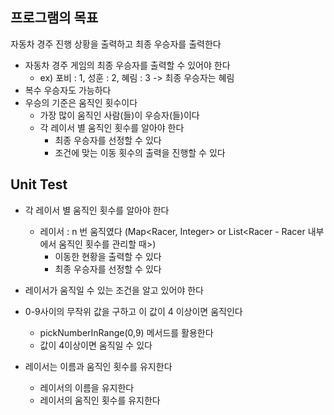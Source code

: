 ## 프로그램의 목표 
자동차 경주 진행 상황을 출력하고 최종 우승자를 출력한다
- 자동차 경주 게임의 최종 우승자를 출력할 수 있어야 한다 
  - ex) 포비 : 1, 성훈 : 2, 혜림 : 3 -> 최종 우승자는 혜림 
- 복수 우승자도 가능하다 
- 우승의 기준은 움직인 횟수이다 
  - 가장 많이 움직인 사람(들)이 우승자(들)이다 
  - 각 레이서 별 움직인 횟수를 알아야 한다 
    - 최종 우승자를 선정할 수 있다 
    - 조건에 맞는 이동 횟수의 출력을 진행할 수 있다 

## Unit Test
- 각 레이서 별 움직인 횟수를 알아야 한다
  - 레이서 : n 번 움직였다 (Map<Racer, Integer> or List<Racer - Racer 내부에서 움직인 횟수를 관리할 때>)
    - 이동한 현황을 출력할 수 있다
    - 최종 우승자를 선정할 수 있다 

- 레이서가 움직일 수 있는 조건을 알고 있어야 한다

- 0-9사이의 무작위 값을 구하고 이 값이 4 이상이면 움직인다 
  - pickNumberInRange(0,9) 메서드를 활용한다
  - 값이 4이상이면 움직일 수 있다

- 레이서는 이름과 움직인 횟수를 유지한다 
  - 레이서의 이름을 유지한다
  - 레이서의 움직인 횟수를 유지한다 
